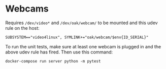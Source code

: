 # Webcams

Requires `/dev/video*` and `/dev/oak/webcam/` to be mounted and this
udev rule on the host:

```
SUBSYSTEM=="video4linux", SYMLINK+="oak/webcam/$env{ID_SERIAL}"
```

To run the unit tests, make sure at least one webcam is plugged in and
the above udev rule has fired. Then use this command:

```
docker-compose run server python -m pytest
```
